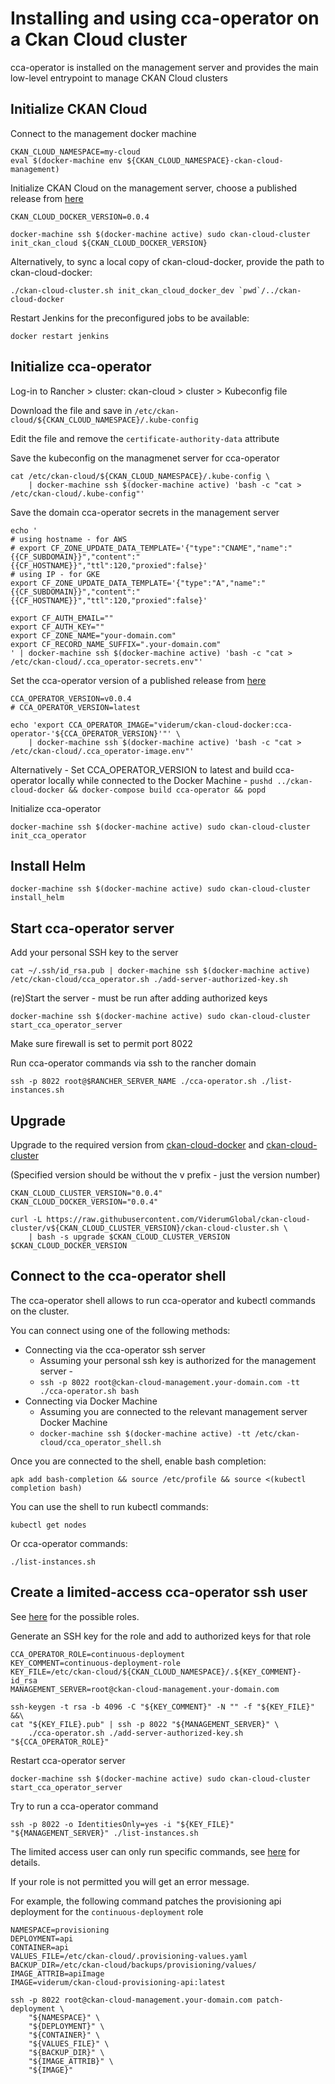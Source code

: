 # Installing and using cca-operator on a Ckan Cloud cluster

cca-operator is installed on the management server and provides the main low-level entrypoint to manage CKAN Cloud clusters

## Initialize CKAN Cloud

Connect to the management docker machine

```
CKAN_CLOUD_NAMESPACE=my-cloud
eval $(docker-machine env ${CKAN_CLOUD_NAMESPACE}-ckan-cloud-management)
```

Initialize CKAN Cloud on the management server, choose a published release from [here](https://github.com/ViderumGlobal/ckan-cloud-docker/releases)

```
CKAN_CLOUD_DOCKER_VERSION=0.0.4

docker-machine ssh $(docker-machine active) sudo ckan-cloud-cluster init_ckan_cloud ${CKAN_CLOUD_DOCKER_VERSION}
```

Alternatively, to sync a local copy of ckan-cloud-docker, provide the path to ckan-cloud-docker:

```
./ckan-cloud-cluster.sh init_ckan_cloud_docker_dev `pwd`/../ckan-cloud-docker
```

Restart Jenkins for the preconfigured jobs to be available:

```
docker restart jenkins
```

## Initialize cca-operator

Log-in to Rancher > cluster: ckan-cloud > cluster > Kubeconfig file

Download the file and save in `/etc/ckan-cloud/${CKAN_CLOUD_NAMESPACE}/.kube-config`

Edit the file and remove the `certificate-authority-data` attribute

Save the kubeconfig on the managmenet server for cca-operator

```
cat /etc/ckan-cloud/${CKAN_CLOUD_NAMESPACE}/.kube-config \
    | docker-machine ssh $(docker-machine active) 'bash -c "cat > /etc/ckan-cloud/.kube-config"'
```

Save the domain cca-operator secrets in the management server

```
echo '
# using hostname - for AWS
# export CF_ZONE_UPDATE_DATA_TEMPLATE='{"type":"CNAME","name":"{{CF_SUBDOMAIN}}","content":"{{CF_HOSTNAME}}","ttl":120,"proxied":false}'
# using IP - for GKE
export CF_ZONE_UPDATE_DATA_TEMPLATE='{"type":"A","name":"{{CF_SUBDOMAIN}}","content":"{{CF_HOSTNAME}}","ttl":120,"proxied":false}'

export CF_AUTH_EMAIL=""
export CF_AUTH_KEY=""
export CF_ZONE_NAME="your-domain.com"
export CF_RECORD_NAME_SUFFIX=".your-domain.com"
' | docker-machine ssh $(docker-machine active) 'bash -c "cat > /etc/ckan-cloud/.cca_operator-secrets.env"'
```

Set the cca-operator version of a published release from [here](https://github.com/ViderumGlobal/ckan-cloud-docker/releases)

```
CCA_OPERATOR_VERSION=v0.0.4
# CCA_OPERATOR_VERSION=latest

echo 'export CCA_OPERATOR_IMAGE="viderum/ckan-cloud-docker:cca-operator-'${CCA_OPERATOR_VERSION}'"' \
    | docker-machine ssh $(docker-machine active) 'bash -c "cat > /etc/ckan-cloud/.cca_operator-image.env"'
```

Alternatively - Set CCA_OPERATOR_VERSION to latest and build cca-operator locally while connected to the Docker Machine - `pushd ../ckan-cloud-docker && docker-compose build cca-operator && popd`

Initialize cca-operator

```
docker-machine ssh $(docker-machine active) sudo ckan-cloud-cluster init_cca_operator
```

## Install Helm

```
docker-machine ssh $(docker-machine active) sudo ckan-cloud-cluster install_helm
```

## Start cca-operator server

Add your personal SSH key to the server

```
cat ~/.ssh/id_rsa.pub | docker-machine ssh $(docker-machine active) /etc/ckan-cloud/cca_operator.sh ./add-server-authorized-key.sh
```

(re)Start the server - must be run after adding authorized keys

```
docker-machine ssh $(docker-machine active) sudo ckan-cloud-cluster start_cca_operator_server
```

Make sure firewall is set to permit port 8022

Run cca-operator commands via ssh to the rancher domain

```
ssh -p 8022 root@$RANCHER_SERVER_NAME ./cca-operator.sh ./list-instances.sh
```

## Upgrade

Upgrade to the required version from [ckan-cloud-docker](https://github.com/ViderumGlobal/ckan-cloud-docker/releases) and [ckan-cloud-cluster](https://github.com/ViderumGlobal/ckan-cloud-cluster/releases)

(Specified version should be without the v prefix - just the version number)

```
CKAN_CLOUD_CLUSTER_VERSION="0.0.4"
CKAN_CLOUD_DOCKER_VERSION="0.0.4"

curl -L https://raw.githubusercontent.com/ViderumGlobal/ckan-cloud-cluster/v${CKAN_CLOUD_CLUSTER_VERSION}/ckan-cloud-cluster.sh \
    | bash -s upgrade $CKAN_CLOUD_CLUSTER_VERSION $CKAN_CLOUD_DOCKER_VERSION
```

## Connect to the cca-operator shell

The cca-operator shell allows to run cca-operator and kubectl commands on the cluster.

You can connect using one of the following methods:

* Connecting via the cca-operator ssh server
  * Assuming your personal ssh key is authorized for the management server -
  * `ssh -p 8022 root@ckan-cloud-management.your-domain.com -tt ./cca-operator.sh bash`
* Connecting via Docker Machine
  * Assuming you are connected to the relevant management server Docker Machine
  * `docker-machine ssh $(docker-machine active) -tt /etc/ckan-cloud/cca_operator_shell.sh`

Once you are connected to the shell, enable bash completion:

```
apk add bash-completion && source /etc/profile && source <(kubectl completion bash)
```

You can use the shell to run kubectl commands:

```
kubectl get nodes
```

Or cca-operator commands:

```
./list-instances.sh
```

## Create a limited-access cca-operator ssh user

See [here](https://github.com/ViderumGlobal/ckan-cloud-docker/blob/master/cca-operator/cca-operator.py) for the possible roles.

Generate an SSH key for the role and add to authorized keys for that role

```
CCA_OPERATOR_ROLE=continuous-deployment
KEY_COMMENT=continuous-deployment-role
KEY_FILE=/etc/ckan-cloud/${CKAN_CLOUD_NAMESPACE}/.${KEY_COMMENT}-id_rsa
MANAGEMENT_SERVER=root@ckan-cloud-management.your-domain.com

ssh-keygen -t rsa -b 4096 -C "${KEY_COMMENT}" -N "" -f "${KEY_FILE}" &&\
cat "${KEY_FILE}.pub" | ssh -p 8022 "${MANAGEMENT_SERVER}" \
    ./cca-operator.sh ./add-server-authorized-key.sh "${CCA_OPERATOR_ROLE}"
```

Restart cca-operator server

```
docker-machine ssh $(docker-machine active) sudo ckan-cloud-cluster start_cca_operator_server
```

Try to run a cca-operator command

```
ssh -p 8022 -o IdentitiesOnly=yes -i "${KEY_FILE}" "${MANAGEMENT_SERVER}" ./list-instances.sh
```

The limited access user can only run specific commands, see [here](https://github.com/ViderumGlobal/ckan-cloud-docker/blob/master/cca-operator/cca-operator.py) for details.

If your role is not permitted you will get an error message.

For example, the following command patches the provisioning api deployment for the `continuous-deployment` role

```
NAMESPACE=provisioning
DEPLOYMENT=api
CONTAINER=api
VALUES_FILE=/etc/ckan-cloud/.provisioning-values.yaml
BACKUP_DIR=/etc/ckan-cloud/backups/provisioning/values/
IMAGE_ATTRIB=apiImage
IMAGE=viderum/ckan-cloud-provisioning-api:latest

ssh -p 8022 root@ckan-cloud-management.your-domain.com patch-deployment \
    "${NAMESPACE}" \
    "${DEPLOYMENT}" \
    "${CONTAINER}" \
    "${VALUES_FILE}" \
    "${BACKUP_DIR}" \
    "${IMAGE_ATTRIB}" \
    "${IMAGE}"
```
